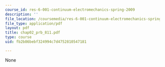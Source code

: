 ```yaml
---
course_id: res-6-001-continuum-electromechanics-spring-2009
description: ''
file_location: /coursemedia/res-6-001-continuum-electromechanics-spring-2009/fb2b86bebf324994c7d4752810547181_chap02_prb_811.pdf
file_type: application/pdf
layout: pdf
title: chap02_prb_811.pdf
type: course
uid: fb2b86bebf324994c7d4752810547181

---
```

None